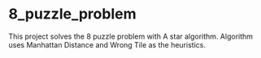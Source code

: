 # 8_puzzle_problem
This project solves the 8 puzzle problem with A star algorithm. 
Algorithm uses Manhattan Distance and Wrong Tile as the heuristics.
